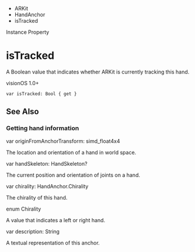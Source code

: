 

- ARKit
- HandAnchor
-  isTracked 

Instance Property

# isTracked

A Boolean value that indicates whether ARKit is currently tracking this hand.

visionOS 1.0+

``` source
var isTracked: Bool { get }
```

## See Also

### Getting hand information

var originFromAnchorTransform: simd_float4x4

The location and orientation of a hand in world space.

var handSkeleton: HandSkeleton?

The current position and orientation of joints on a hand.

var chirality: HandAnchor.Chirality

The chirality of this hand.

enum Chirality

A value that indicates a left or right hand.

var description: String

A textual representation of this anchor.

